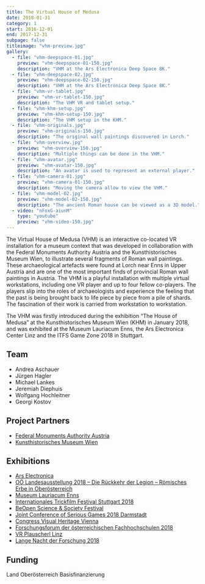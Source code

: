 ```yaml
---
title: The Virtual House of Medusa
date: 2018-01-31
category: 1
start: 2016-12-01
end: 2017-12-31
subpage: false
titleimage: "vhm-preview.jpg"
gallery:
  - file: "vhm-deepspace-01.jpg"
    preview: "vhm-deepspace-01-150.jpg"
    description: "VHM at the Ars Electronica Deep Space 8K."
  - file: "vhm-deepspace-02.jpg"
    preview: "vhm-deepspace-02-150.jpg"
    description: "VHM at the Ars Electronica Deep Space 8K."
  - file: "vhm-vr-tablet.jpg"
    preview: "vhm-vr-tablet-150.jpg"
    description: "The VHM VR and tablet setup."
  - file: "vhm-khm-setup.jpg"
    preview: "vhm-khm-setup-150.jpg"
    description: "The VHM setup in the KHM."
  - file: "vhm-originals.jpg"
    preview: "vhm-originals-150.jpg"
    description: "The original wall paintings discovered in Lorch."
  - file: "vhm-overview.jpg"
    preview: "vhm-overview-150.jpg"
    description: "Multiple things can be done in the VHM."
  - file: "vhm-avatar.jpg"
    preview: "vhm-avatar-150.jpg"
    description: "An avatar is used to represent an external player."
  - file: "vhm-camera-01.jpg"
    preview: "vhm-camera-01-150.jpg"
    description: "Moving the camera allow to view the VHM."
  - file: "vhm-model-02.jpg"
    preview: "vhm-model-02-150.jpg"
    description: "The ancient Roman house can be viewed as a 3D model."
  - video: "nFoxG-aiunM"
    type: "youtube"
    preview: "vhm-video-150.jpg"
---
```


The Virtual House of Medusa (VHM) is an interactive co-located VR installation for a museum context that was developed in collaboration with the Federal Monuments Authority Austria and the Kunsthistorisches Museum Wien, to illustrate several fragments of Roman wall paintings. These archaeological artefacts were found at Lorch near Enns in Upper Austria and are one of the most important finds of provincial Roman wall paintings in Austria. The VHM is a playful installation with multiple virtual workstations, including one VR player and up to four fellow co-players. The players slip into the roles of archaeologists and experience the feeling that the past is being brought back to life piece by piece from a pile of shards. The fascination of their work is carried from workstation to workstation.

The VHM was firstly introduced during the exhibition “The House of Medusa” at the Kunsthistorisches Museum Wien (KHM) in January 2018, and was exhibited at the Museum Lauriacum Enns, the Ars Electronica Center Linz and the ITFS Game Zone 2018 in Stuttgart.

## Team

* Andrea Aschauer
* Jürgen Hagler
* Michael Lankes
* Jeremiah Diephuis
* Wolfgang Hochleitner
* Georgi Kostov

## Project Partners

* [Federal Monuments Authority Austria](https://bda.gv.at/)
* [Kunsthistorisches Museum Wien](https://www.khm.at/)

## Exhibitions

* [Ars Electronica](https://ars.electronica.art/)
* [OÖ Landesausstellung 2018 – Die Rückkehr der Legion – Römisches Erbe in Oberösterreich](https://landesausstellung.at/)
* [Museum Lauriacum Enns](https://www.museum-lauriacum.at/)
* [Internationales Trickfilm Festival Stuttgart 2018](https://www.itfs.de/)
* [BeOpen Science & Society Festival](https://www.fwf.ac.at/en/about-the-fwf/be-open-science-society-festival/)
* [Joint Conference of Serious Games 2018 Darmstadt](http://www.jointconference-on-seriousgames.org/)
* [Congress Visual Heritage Vienna](https://www.chnt.at/)
* [Forschungsforum der österreichischen Fachhochschulen 2018](https://www.fh-salzburg.ac.at/forschung-entwicklung/forschungsforum-ffh/)
* [VR Plauscherl Linz](https://www.meetup.com/de-DE/VR-Plauscherl/)
* [Lange Nacht der Forschung 2018](https://www.langenachtderforschung.at/)

## Funding

Land Oberösterreich Basisfinanzierung
